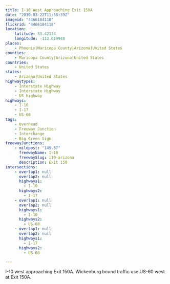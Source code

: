 ```yaml
---
title: I-10 West Approaching Exit 150A
date: "2010-03-22T11:35:39Z"
imageid: "4466184118"
flickrid: "4466184118"
location:
    latitude: 33.42134
    longitude: -112.019948
places:
    - Phoenix|Maricopa County|Arizona|United States
counties:
    - Maricopa County|Arizona|United States
countries:
    - United States
states:
    - Arizona|United States
highwaytypes:
    - Interstate Highway
    - Interstate Highway
    - US Highway
highways:
    - I-10
    - I-17
    - US-60
tags:
    - Overhead
    - Freeway Junction
    - Interchange
    - Big Green Sign
freewayJunctions:
    - milepost: "149.57"
      freewayName: I-10
      freewaySlug: i10-arizona
      description: Exit 150
intersections:
    - overlap1: null
      overlap2: null
      highways1:
        - I-10
      highways2:
        - I-17
    - overlap1: null
      overlap2: null
      highways1:
        - I-10
      highways2:
        - US-60
    - overlap1: null
      overlap2: null
      highways1:
        - I-17
      highways2:
        - US-60

---
```

I-10 west approaching Exit 150A.  Wickenburg bound traffic use US-60 west at Exit 150A.